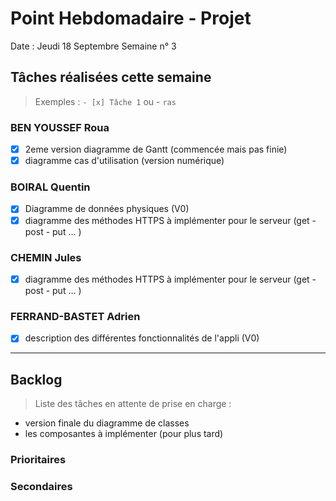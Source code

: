 # Point Hebdomadaire - Projet

Date : Jeudi 18 Septembre
Semaine n° 3

## Tâches réalisées cette semaine

> Exemples : `- [x] Tâche 1` ou - `ras`

### BEN YOUSSEF Roua
- [x] 2eme version diagramme de Gantt (commencée mais pas finie)
- [x] diagramme cas d'utilisation (version numérique)

### BOIRAL Quentin
- [x] Diagramme de données physiques (V0)
- [x] diagramme des méthodes HTTPS à implémenter pour le serveur (get - post - put ... )

### CHEMIN Jules
- [x] diagramme des méthodes HTTPS à implémenter pour le serveur (get - post - put ... )



### FERRAND-BASTET Adrien
- [x] description des différentes fonctionnalités de l'appli (V0)

---

## Backlog

> Liste des tâches en attente de prise en charge :

- version finale du diagramme de classes 
- les composantes à implémenter (pour plus tard)

### Prioritaires

### Secondaires